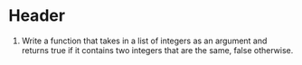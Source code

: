 # Header

1. Write a function that takes in a list of integers as an argument
and returns true if it contains two integers that are the same, false
otherwise.